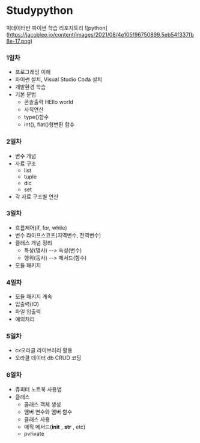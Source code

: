 # Studypython
빅데이터반 파이썬 학습 리포지토리
![python] (https://jacoblee.io/content/images/2021/08/4e105f96750899.5eb54f337fb8e-17.png)

### 1일차
- 프로그래밍 이해
- 파이썬 설치, Visual Studio Coda 설치
- 개발환경 학습
- 기본 문법
  - 콘솔출력 HEllo world
  - 사칙연산
  - type()함수
  - int(), flat()형변환 함수
  
### 2일차
- 변수 개념
- 자료 구조
  - list
  - tuple
  - dic
  - set
- 각 자료 구조별 연산

### 3일차
- 흐름제어(if, for, while) 
- 변수 라이프스코프(지역변수, 전역변수)
- 클래스 개념 정리
  - 특성(명사) --> 속성(변수)
  - 행위(동사) --> 메서드(함수)
- 모듈 패키지

### 4일차
- 모듈 패키지 계속
- 입출력(IO)
- 파일 입출력
- 예외처리 

### 5일차
- cx오라클 라이브러리 활용
- 오라클 데이터 db  CRUD 코딩

###  6일차
- 쥬피터 노트북 사용법
- 클래스
  - 클래스 객체 생성
  - 멤버 변수와 멤버 함수
  - 클래스 사용
  - 매직 메서드(__init__ , __str__ ,  etc)
  - pvrivate
